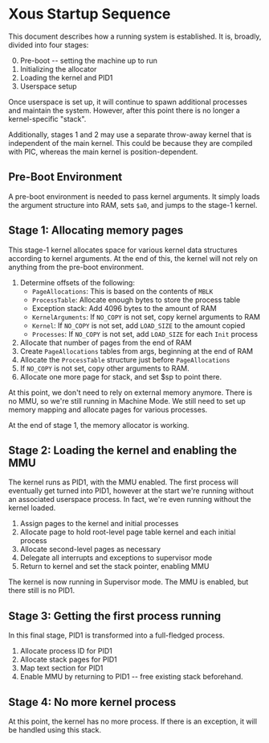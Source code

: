 # Xous Startup Sequence

This document describes how a running system is established.  It is, broadly,
divided into four stages:

0. Pre-boot -- setting the machine up to run
1. Initializing the allocator
2. Loading the kernel and PID1
3. Userspace setup

Once userspace is set up, it will continue to spawn additional processes
and maintain the system.  However, after this point there is no longer a
kernel-specific "stack".

Additionally, stages 1 and 2 may use a separate throw-away kernel that is
independent of the main kernel.  This could be because they are compiled
with PIC, whereas the main kernel is position-dependent.

## Pre-Boot Environment

A pre-boot environment is needed to pass kernel arguments.  It simply loads the argument structure into RAM, sets `$a0`, and jumps to the stage-1 kernel.

## Stage 1: Allocating memory pages

This stage-1 kernel allocates space for various kernel data structures according to kernel arguments.  At the end of this, the kernel will not rely on anything from the pre-boot environment.

1. Determine offsets of the following:
    * `PageAllocations`: This is based on the contents of `MBLK`
    * `ProcessTable`: Allocate enough bytes to store the process table
    * Exception stack: Add 4096 bytes to the amount of RAM
    * `KernelArguments`: If `NO_COPY` is not set, copy kernel arguments to RAM
    * `Kernel`: If `NO_COPY` is not set, add `LOAD_SIZE` to the amount copied
    * `Processes`: If `NO_COPY` is not set, add `LOAD_SIZE` for each `Init` process
1. Allocate that number of pages from the end of RAM
1. Create `PageAllocations` tables from args, beginning at the end of RAM
1. Allocate the `ProcessTable` structure just before `PageAllocations`
1. If `NO_COPY` is not set, copy other arguments to RAM.
1. Allocate one more page for stack, and set $sp to point there.

At this point, we don't need to rely on external memory anymore.  There is no MMU, so we're still running in Machine Mode.  We still need to set up memory mapping and allocate pages for various processes.

At the end of stage 1, the memory allocator is working.

## Stage 2: Loading the kernel and enabling the MMU

The kernel runs as PID1, with the MMU enabled.
The first process will eventually get turned into PID1, however at the start we're running without an associated userspace process.  In fact, we're even running without the kernel loaded.

1. Assign pages to the kernel and initial processes
1. Allocate page to hold root-level page table kernel and each initial process
1. Allocate second-level pages as necessary
1. Delegate all interrupts and exceptions to supervisor mode
1. Return to kernel and set the stack pointer, enabling MMU

The kernel is now running in Supervisor mode.  The MMU is enabled, but there still is no PID1.

## Stage 3: Getting the first process running

In this final stage, PID1 is transformed into a full-fledged process.

1. Allocate process ID for PID1
1. Allocate stack pages for PID1
1. Map text section for PID1
1. Enable MMU by returning to PID1 -- free existing stack beforehand.

## Stage 4: No more kernel process

At this point, the kernel has no more process.  If there is an exception, it will be handled using this stack.
